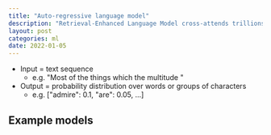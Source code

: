 ```yaml
---
title: "Auto-regressive language model"
description: "Retrieval-Enhanced Language Model cross-attends trillions of tokens for SoTA on Wikitext103 and The Pile with 25x fewer parameters."
layout: post
categories: ml
date: 2022-01-05
---
```


- Input = text sequence
  - e.g. "Most of the things which the multitude "
- Output = probability distribution over words or groups of characters
  - e.g. ["admire": 0.1, "are": 0.05, ...]


## Example models
